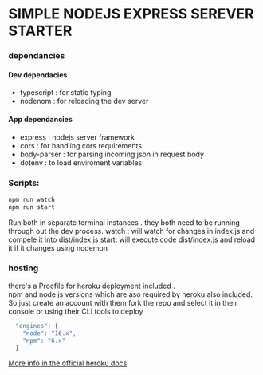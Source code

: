 # SIMPLE NODEJS EXPRESS SEREVER STARTER


### dependancies

#### Dev dependacies
- typescript : for static typing
- nodenom : for reloading the dev server

#### App dependancies
- express : nodejs server framework
- cors : for handling cors requirements
- body-parser : for parsing incoming json in   request body
- dotenv : to load enviroment variables  


### Scripts:

```js
npm run watch
npm run start
```

Run both in separate terminal instances .
they both need to be running through out the dev process.
watch : will watch for changes in index.js and compele it into dist/index.js
start: will execute code dist/index.js and reload it if it changes using nodemon 

### hosting

there's a Procfile for heroku deployment included .</br>
npm and node js versions which are aso required by heroku also included.</br>
So just create an account with them fork the repo and select it in their console or using their CLI tools to deploy
```js
  "engines": {
    "node": "16.x",
    "npm": "6.x"
  }
```
[More info in the official heroku docs](https://devcenter.heroku.com/articles/getting-started-with-nodejs)
